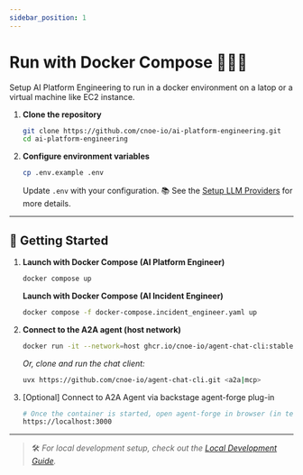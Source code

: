 ```yaml
---
sidebar_position: 1
---
```


# Run with Docker Compose 🚀🧑‍💻

Setup AI Platform Engineering to run in a docker environment on a latop or a virtual machine like EC2 instance.

1. **Clone the repository**

   ```bash
   git clone https://github.com/cnoe-io/ai-platform-engineering.git
   cd ai-platform-engineering
   ```

2. **Configure environment variables**

   ```bash
   cp .env.example .env
   ```

   Update `.env` with your configuration.
   📚 See the [Setup LLM Providers](configure-llms.md) for more details.

---

## 🏁 Getting Started

1. **Launch with Docker Compose (AI Platform Engineer)**

   ```bash
   docker compose up
   ```

   **Launch with Docker Compose (AI Incident Engineer)**

   ```bash
   docker compose -f docker-compose.incident_engineer.yaml up
   ```
   
3. **Connect to the A2A agent (host network)**

   ```bash
   docker run -it --network=host ghcr.io/cnoe-io/agent-chat-cli:stable
   ```

   *Or, clone and run the chat client:*

   ```bash
   uvx https://github.com/cnoe-io/agent-chat-cli.git <a2a|mcp>
   ```
4. [Optional] Connect to A2A Agent via backstage agent-forge plug-in

    ```bash
    # Once the container is started, open agent-forge in browser (in test mode)
    https://localhost:3000
    ```

---

> 🛠️ *For local development setup, check out the [Local Development Guide](../local-development.md).*
